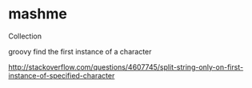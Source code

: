 mashme
======

Collection

groovy find the first instance of a character

http://stackoverflow.com/questions/4607745/split-string-only-on-first-instance-of-specified-character
